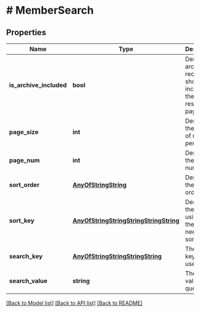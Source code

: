 # # MemberSearch

## Properties

Name | Type | Description | Notes
------------ | ------------- | ------------- | -------------
**is_archive_included** | **bool** | Denotes if archived records should be included in the response payload | [optional]
**page_size** | **int** | Denotes the number of records per page | [optional]
**page_num** | **int** | Denotes the page number | [optional]
**sort_order** | [**AnyOfStringString**](AnyOfStringString.md) | Denotes the sort order | [optional]
**sort_key** | [**AnyOfStringStringStringStringString**](AnyOfStringStringStringStringString.md) | Denotes the key using which the records need to be sorted | [optional]
**search_key** | [**AnyOfStringStringStringString**](AnyOfStringStringStringString.md) | The search key to be used |
**search_value** | **string** | The search value to be queried |

[[Back to Model list]](../../README.md#models) [[Back to API list]](../../README.md#endpoints) [[Back to README]](../../README.md)
